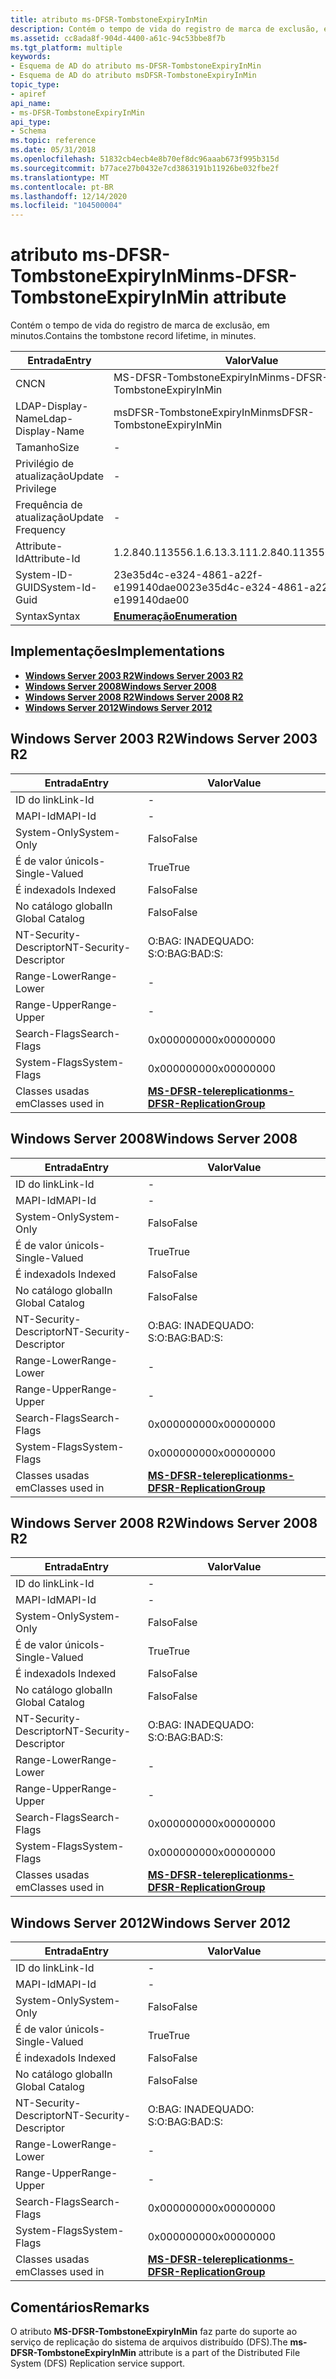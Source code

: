 ```yaml
---
title: atributo ms-DFSR-TombstoneExpiryInMin
description: Contém o tempo de vida do registro de marca de exclusão, em minutos.
ms.assetid: cc8ada8f-904d-4400-a61c-94c53bbe8f7b
ms.tgt_platform: multiple
keywords:
- Esquema de AD do atributo ms-DFSR-TombstoneExpiryInMin
- Esquema de AD do atributo msDFSR-TombstoneExpiryInMin
topic_type:
- apiref
api_name:
- ms-DFSR-TombstoneExpiryInMin
api_type:
- Schema
ms.topic: reference
ms.date: 05/31/2018
ms.openlocfilehash: 51832cb4ecb4e8b70ef8dc96aaab673f995b315d
ms.sourcegitcommit: b77ace27b0432e7cd3863191b11926be032fbe2f
ms.translationtype: MT
ms.contentlocale: pt-BR
ms.lasthandoff: 12/14/2020
ms.locfileid: "104500004"
---
```

# <a name="ms-dfsr-tombstoneexpiryinmin-attribute"></a><span data-ttu-id="74d71-105">atributo ms-DFSR-TombstoneExpiryInMin</span><span class="sxs-lookup"><span data-stu-id="74d71-105">ms-DFSR-TombstoneExpiryInMin attribute</span></span>

<span data-ttu-id="74d71-106">Contém o tempo de vida do registro de marca de exclusão, em minutos.</span><span class="sxs-lookup"><span data-stu-id="74d71-106">Contains the tombstone record lifetime, in minutes.</span></span>



| <span data-ttu-id="74d71-107">Entrada</span><span class="sxs-lookup"><span data-stu-id="74d71-107">Entry</span></span> | <span data-ttu-id="74d71-108">Valor</span><span class="sxs-lookup"><span data-stu-id="74d71-108">Value</span></span> |
|-------------------|--------------------------------------|
| <span data-ttu-id="74d71-109">CN</span><span class="sxs-lookup"><span data-stu-id="74d71-109">CN</span></span>                | <span data-ttu-id="74d71-110">MS-DFSR-TombstoneExpiryInMin</span><span class="sxs-lookup"><span data-stu-id="74d71-110">ms-DFSR-TombstoneExpiryInMin</span></span>         |
| <span data-ttu-id="74d71-111">LDAP-Display-Name</span><span class="sxs-lookup"><span data-stu-id="74d71-111">Ldap-Display-Name</span></span> | <span data-ttu-id="74d71-112">msDFSR-TombstoneExpiryInMin</span><span class="sxs-lookup"><span data-stu-id="74d71-112">msDFSR-TombstoneExpiryInMin</span></span>          |
| <span data-ttu-id="74d71-113">Tamanho</span><span class="sxs-lookup"><span data-stu-id="74d71-113">Size</span></span>              | \-                                   |
| <span data-ttu-id="74d71-114">Privilégio de atualização</span><span class="sxs-lookup"><span data-stu-id="74d71-114">Update Privilege</span></span>  | \-                                   |
| <span data-ttu-id="74d71-115">Frequência de atualização</span><span class="sxs-lookup"><span data-stu-id="74d71-115">Update Frequency</span></span>  | \-                                   |
| <span data-ttu-id="74d71-116">Attribute-Id</span><span class="sxs-lookup"><span data-stu-id="74d71-116">Attribute-Id</span></span>      | <span data-ttu-id="74d71-117">1.2.840.113556.1.6.13.3.11</span><span class="sxs-lookup"><span data-stu-id="74d71-117">1.2.840.113556.1.6.13.3.11</span></span>           |
| <span data-ttu-id="74d71-118">System-ID-GUID</span><span class="sxs-lookup"><span data-stu-id="74d71-118">System-Id-Guid</span></span>    | <span data-ttu-id="74d71-119">23e35d4c-e324-4861-a22f-e199140dae00</span><span class="sxs-lookup"><span data-stu-id="74d71-119">23e35d4c-e324-4861-a22f-e199140dae00</span></span> |
| <span data-ttu-id="74d71-120">Syntax</span><span class="sxs-lookup"><span data-stu-id="74d71-120">Syntax</span></span>            | [<span data-ttu-id="74d71-121">**Enumeração**</span><span class="sxs-lookup"><span data-stu-id="74d71-121">**Enumeration**</span></span>](s-enumeration.md) |



## <a name="implementations"></a><span data-ttu-id="74d71-122">Implementações</span><span class="sxs-lookup"><span data-stu-id="74d71-122">Implementations</span></span>

-   [<span data-ttu-id="74d71-123">**Windows Server 2003 R2**</span><span class="sxs-lookup"><span data-stu-id="74d71-123">**Windows Server 2003 R2**</span></span>](#windows-server-2003-r2)
-   [<span data-ttu-id="74d71-124">**Windows Server 2008**</span><span class="sxs-lookup"><span data-stu-id="74d71-124">**Windows Server 2008**</span></span>](#windows-server-2008)
-   [<span data-ttu-id="74d71-125">**Windows Server 2008 R2**</span><span class="sxs-lookup"><span data-stu-id="74d71-125">**Windows Server 2008 R2**</span></span>](#windows-server-2008-r2)
-   [<span data-ttu-id="74d71-126">**Windows Server 2012**</span><span class="sxs-lookup"><span data-stu-id="74d71-126">**Windows Server 2012**</span></span>](#windows-server-2012)

## <a name="windows-server-2003-r2"></a><span data-ttu-id="74d71-127">Windows Server 2003 R2</span><span class="sxs-lookup"><span data-stu-id="74d71-127">Windows Server 2003 R2</span></span>



| <span data-ttu-id="74d71-128">Entrada</span><span class="sxs-lookup"><span data-stu-id="74d71-128">Entry</span></span> | <span data-ttu-id="74d71-129">Valor</span><span class="sxs-lookup"><span data-stu-id="74d71-129">Value</span></span> |
|------------------------|--------------------------------------------------------------------------|
| <span data-ttu-id="74d71-130">ID do link</span><span class="sxs-lookup"><span data-stu-id="74d71-130">Link-Id</span></span>                | \-                                                                       |
| <span data-ttu-id="74d71-131">MAPI-Id</span><span class="sxs-lookup"><span data-stu-id="74d71-131">MAPI-Id</span></span>                | \-                                                                       |
| <span data-ttu-id="74d71-132">System-Only</span><span class="sxs-lookup"><span data-stu-id="74d71-132">System-Only</span></span>            | <span data-ttu-id="74d71-133">Falso</span><span class="sxs-lookup"><span data-stu-id="74d71-133">False</span></span>                                                                    |
| <span data-ttu-id="74d71-134">É de valor único</span><span class="sxs-lookup"><span data-stu-id="74d71-134">Is-Single-Valued</span></span>       | <span data-ttu-id="74d71-135">True</span><span class="sxs-lookup"><span data-stu-id="74d71-135">True</span></span>                                                                     |
| <span data-ttu-id="74d71-136">É indexado</span><span class="sxs-lookup"><span data-stu-id="74d71-136">Is Indexed</span></span>             | <span data-ttu-id="74d71-137">Falso</span><span class="sxs-lookup"><span data-stu-id="74d71-137">False</span></span>                                                                    |
| <span data-ttu-id="74d71-138">No catálogo global</span><span class="sxs-lookup"><span data-stu-id="74d71-138">In Global Catalog</span></span>      | <span data-ttu-id="74d71-139">Falso</span><span class="sxs-lookup"><span data-stu-id="74d71-139">False</span></span>                                                                    |
| <span data-ttu-id="74d71-140">NT-Security-Descriptor</span><span class="sxs-lookup"><span data-stu-id="74d71-140">NT-Security-Descriptor</span></span> | <span data-ttu-id="74d71-141">O:BAG: INADEQUADO: S:</span><span class="sxs-lookup"><span data-stu-id="74d71-141">O:BAG:BAD:S:</span></span>                                                             |
| <span data-ttu-id="74d71-142">Range-Lower</span><span class="sxs-lookup"><span data-stu-id="74d71-142">Range-Lower</span></span>            | \-                                                                       |
| <span data-ttu-id="74d71-143">Range-Upper</span><span class="sxs-lookup"><span data-stu-id="74d71-143">Range-Upper</span></span>            | \-                                                                       |
| <span data-ttu-id="74d71-144">Search-Flags</span><span class="sxs-lookup"><span data-stu-id="74d71-144">Search-Flags</span></span>           | <span data-ttu-id="74d71-145">0x00000000</span><span class="sxs-lookup"><span data-stu-id="74d71-145">0x00000000</span></span>                                                               |
| <span data-ttu-id="74d71-146">System-Flags</span><span class="sxs-lookup"><span data-stu-id="74d71-146">System-Flags</span></span>           | <span data-ttu-id="74d71-147">0x00000000</span><span class="sxs-lookup"><span data-stu-id="74d71-147">0x00000000</span></span>                                                               |
| <span data-ttu-id="74d71-148">Classes usadas em</span><span class="sxs-lookup"><span data-stu-id="74d71-148">Classes used in</span></span>        | [<span data-ttu-id="74d71-149">**MS-DFSR-telereplication**</span><span class="sxs-lookup"><span data-stu-id="74d71-149">**ms-DFSR-ReplicationGroup**</span></span>](c-msdfsr-replicationgroup.md)<br/> |



## <a name="windows-server-2008"></a><span data-ttu-id="74d71-150">Windows Server 2008</span><span class="sxs-lookup"><span data-stu-id="74d71-150">Windows Server 2008</span></span>



| <span data-ttu-id="74d71-151">Entrada</span><span class="sxs-lookup"><span data-stu-id="74d71-151">Entry</span></span> | <span data-ttu-id="74d71-152">Valor</span><span class="sxs-lookup"><span data-stu-id="74d71-152">Value</span></span> |
|------------------------|--------------------------------------------------------------------------|
| <span data-ttu-id="74d71-153">ID do link</span><span class="sxs-lookup"><span data-stu-id="74d71-153">Link-Id</span></span>                | \-                                                                       |
| <span data-ttu-id="74d71-154">MAPI-Id</span><span class="sxs-lookup"><span data-stu-id="74d71-154">MAPI-Id</span></span>                | \-                                                                       |
| <span data-ttu-id="74d71-155">System-Only</span><span class="sxs-lookup"><span data-stu-id="74d71-155">System-Only</span></span>            | <span data-ttu-id="74d71-156">Falso</span><span class="sxs-lookup"><span data-stu-id="74d71-156">False</span></span>                                                                    |
| <span data-ttu-id="74d71-157">É de valor único</span><span class="sxs-lookup"><span data-stu-id="74d71-157">Is-Single-Valued</span></span>       | <span data-ttu-id="74d71-158">True</span><span class="sxs-lookup"><span data-stu-id="74d71-158">True</span></span>                                                                     |
| <span data-ttu-id="74d71-159">É indexado</span><span class="sxs-lookup"><span data-stu-id="74d71-159">Is Indexed</span></span>             | <span data-ttu-id="74d71-160">Falso</span><span class="sxs-lookup"><span data-stu-id="74d71-160">False</span></span>                                                                    |
| <span data-ttu-id="74d71-161">No catálogo global</span><span class="sxs-lookup"><span data-stu-id="74d71-161">In Global Catalog</span></span>      | <span data-ttu-id="74d71-162">Falso</span><span class="sxs-lookup"><span data-stu-id="74d71-162">False</span></span>                                                                    |
| <span data-ttu-id="74d71-163">NT-Security-Descriptor</span><span class="sxs-lookup"><span data-stu-id="74d71-163">NT-Security-Descriptor</span></span> | <span data-ttu-id="74d71-164">O:BAG: INADEQUADO: S:</span><span class="sxs-lookup"><span data-stu-id="74d71-164">O:BAG:BAD:S:</span></span>                                                             |
| <span data-ttu-id="74d71-165">Range-Lower</span><span class="sxs-lookup"><span data-stu-id="74d71-165">Range-Lower</span></span>            | \-                                                                       |
| <span data-ttu-id="74d71-166">Range-Upper</span><span class="sxs-lookup"><span data-stu-id="74d71-166">Range-Upper</span></span>            | \-                                                                       |
| <span data-ttu-id="74d71-167">Search-Flags</span><span class="sxs-lookup"><span data-stu-id="74d71-167">Search-Flags</span></span>           | <span data-ttu-id="74d71-168">0x00000000</span><span class="sxs-lookup"><span data-stu-id="74d71-168">0x00000000</span></span>                                                               |
| <span data-ttu-id="74d71-169">System-Flags</span><span class="sxs-lookup"><span data-stu-id="74d71-169">System-Flags</span></span>           | <span data-ttu-id="74d71-170">0x00000000</span><span class="sxs-lookup"><span data-stu-id="74d71-170">0x00000000</span></span>                                                               |
| <span data-ttu-id="74d71-171">Classes usadas em</span><span class="sxs-lookup"><span data-stu-id="74d71-171">Classes used in</span></span>        | [<span data-ttu-id="74d71-172">**MS-DFSR-telereplication**</span><span class="sxs-lookup"><span data-stu-id="74d71-172">**ms-DFSR-ReplicationGroup**</span></span>](c-msdfsr-replicationgroup.md)<br/> |



## <a name="windows-server-2008-r2"></a><span data-ttu-id="74d71-173">Windows Server 2008 R2</span><span class="sxs-lookup"><span data-stu-id="74d71-173">Windows Server 2008 R2</span></span>



| <span data-ttu-id="74d71-174">Entrada</span><span class="sxs-lookup"><span data-stu-id="74d71-174">Entry</span></span> | <span data-ttu-id="74d71-175">Valor</span><span class="sxs-lookup"><span data-stu-id="74d71-175">Value</span></span> |
|------------------------|--------------------------------------------------------------------------|
| <span data-ttu-id="74d71-176">ID do link</span><span class="sxs-lookup"><span data-stu-id="74d71-176">Link-Id</span></span>                | \-                                                                       |
| <span data-ttu-id="74d71-177">MAPI-Id</span><span class="sxs-lookup"><span data-stu-id="74d71-177">MAPI-Id</span></span>                | \-                                                                       |
| <span data-ttu-id="74d71-178">System-Only</span><span class="sxs-lookup"><span data-stu-id="74d71-178">System-Only</span></span>            | <span data-ttu-id="74d71-179">Falso</span><span class="sxs-lookup"><span data-stu-id="74d71-179">False</span></span>                                                                    |
| <span data-ttu-id="74d71-180">É de valor único</span><span class="sxs-lookup"><span data-stu-id="74d71-180">Is-Single-Valued</span></span>       | <span data-ttu-id="74d71-181">True</span><span class="sxs-lookup"><span data-stu-id="74d71-181">True</span></span>                                                                     |
| <span data-ttu-id="74d71-182">É indexado</span><span class="sxs-lookup"><span data-stu-id="74d71-182">Is Indexed</span></span>             | <span data-ttu-id="74d71-183">Falso</span><span class="sxs-lookup"><span data-stu-id="74d71-183">False</span></span>                                                                    |
| <span data-ttu-id="74d71-184">No catálogo global</span><span class="sxs-lookup"><span data-stu-id="74d71-184">In Global Catalog</span></span>      | <span data-ttu-id="74d71-185">Falso</span><span class="sxs-lookup"><span data-stu-id="74d71-185">False</span></span>                                                                    |
| <span data-ttu-id="74d71-186">NT-Security-Descriptor</span><span class="sxs-lookup"><span data-stu-id="74d71-186">NT-Security-Descriptor</span></span> | <span data-ttu-id="74d71-187">O:BAG: INADEQUADO: S:</span><span class="sxs-lookup"><span data-stu-id="74d71-187">O:BAG:BAD:S:</span></span>                                                             |
| <span data-ttu-id="74d71-188">Range-Lower</span><span class="sxs-lookup"><span data-stu-id="74d71-188">Range-Lower</span></span>            | \-                                                                       |
| <span data-ttu-id="74d71-189">Range-Upper</span><span class="sxs-lookup"><span data-stu-id="74d71-189">Range-Upper</span></span>            | \-                                                                       |
| <span data-ttu-id="74d71-190">Search-Flags</span><span class="sxs-lookup"><span data-stu-id="74d71-190">Search-Flags</span></span>           | <span data-ttu-id="74d71-191">0x00000000</span><span class="sxs-lookup"><span data-stu-id="74d71-191">0x00000000</span></span>                                                               |
| <span data-ttu-id="74d71-192">System-Flags</span><span class="sxs-lookup"><span data-stu-id="74d71-192">System-Flags</span></span>           | <span data-ttu-id="74d71-193">0x00000000</span><span class="sxs-lookup"><span data-stu-id="74d71-193">0x00000000</span></span>                                                               |
| <span data-ttu-id="74d71-194">Classes usadas em</span><span class="sxs-lookup"><span data-stu-id="74d71-194">Classes used in</span></span>        | [<span data-ttu-id="74d71-195">**MS-DFSR-telereplication**</span><span class="sxs-lookup"><span data-stu-id="74d71-195">**ms-DFSR-ReplicationGroup**</span></span>](c-msdfsr-replicationgroup.md)<br/> |



## <a name="windows-server-2012"></a><span data-ttu-id="74d71-196">Windows Server 2012</span><span class="sxs-lookup"><span data-stu-id="74d71-196">Windows Server 2012</span></span>



| <span data-ttu-id="74d71-197">Entrada</span><span class="sxs-lookup"><span data-stu-id="74d71-197">Entry</span></span> | <span data-ttu-id="74d71-198">Valor</span><span class="sxs-lookup"><span data-stu-id="74d71-198">Value</span></span> |
|------------------------|--------------------------------------------------------------------------|
| <span data-ttu-id="74d71-199">ID do link</span><span class="sxs-lookup"><span data-stu-id="74d71-199">Link-Id</span></span>                | \-                                                                       |
| <span data-ttu-id="74d71-200">MAPI-Id</span><span class="sxs-lookup"><span data-stu-id="74d71-200">MAPI-Id</span></span>                | \-                                                                       |
| <span data-ttu-id="74d71-201">System-Only</span><span class="sxs-lookup"><span data-stu-id="74d71-201">System-Only</span></span>            | <span data-ttu-id="74d71-202">Falso</span><span class="sxs-lookup"><span data-stu-id="74d71-202">False</span></span>                                                                    |
| <span data-ttu-id="74d71-203">É de valor único</span><span class="sxs-lookup"><span data-stu-id="74d71-203">Is-Single-Valued</span></span>       | <span data-ttu-id="74d71-204">True</span><span class="sxs-lookup"><span data-stu-id="74d71-204">True</span></span>                                                                     |
| <span data-ttu-id="74d71-205">É indexado</span><span class="sxs-lookup"><span data-stu-id="74d71-205">Is Indexed</span></span>             | <span data-ttu-id="74d71-206">Falso</span><span class="sxs-lookup"><span data-stu-id="74d71-206">False</span></span>                                                                    |
| <span data-ttu-id="74d71-207">No catálogo global</span><span class="sxs-lookup"><span data-stu-id="74d71-207">In Global Catalog</span></span>      | <span data-ttu-id="74d71-208">Falso</span><span class="sxs-lookup"><span data-stu-id="74d71-208">False</span></span>                                                                    |
| <span data-ttu-id="74d71-209">NT-Security-Descriptor</span><span class="sxs-lookup"><span data-stu-id="74d71-209">NT-Security-Descriptor</span></span> | <span data-ttu-id="74d71-210">O:BAG: INADEQUADO: S:</span><span class="sxs-lookup"><span data-stu-id="74d71-210">O:BAG:BAD:S:</span></span>                                                             |
| <span data-ttu-id="74d71-211">Range-Lower</span><span class="sxs-lookup"><span data-stu-id="74d71-211">Range-Lower</span></span>            | \-                                                                       |
| <span data-ttu-id="74d71-212">Range-Upper</span><span class="sxs-lookup"><span data-stu-id="74d71-212">Range-Upper</span></span>            | \-                                                                       |
| <span data-ttu-id="74d71-213">Search-Flags</span><span class="sxs-lookup"><span data-stu-id="74d71-213">Search-Flags</span></span>           | <span data-ttu-id="74d71-214">0x00000000</span><span class="sxs-lookup"><span data-stu-id="74d71-214">0x00000000</span></span>                                                               |
| <span data-ttu-id="74d71-215">System-Flags</span><span class="sxs-lookup"><span data-stu-id="74d71-215">System-Flags</span></span>           | <span data-ttu-id="74d71-216">0x00000000</span><span class="sxs-lookup"><span data-stu-id="74d71-216">0x00000000</span></span>                                                               |
| <span data-ttu-id="74d71-217">Classes usadas em</span><span class="sxs-lookup"><span data-stu-id="74d71-217">Classes used in</span></span>        | [<span data-ttu-id="74d71-218">**MS-DFSR-telereplication**</span><span class="sxs-lookup"><span data-stu-id="74d71-218">**ms-DFSR-ReplicationGroup**</span></span>](c-msdfsr-replicationgroup.md)<br/> |



## <a name="remarks"></a><span data-ttu-id="74d71-219">Comentários</span><span class="sxs-lookup"><span data-stu-id="74d71-219">Remarks</span></span>

<span data-ttu-id="74d71-220">O atributo **MS-DFSR-TombstoneExpiryInMin** faz parte do suporte ao serviço de replicação do sistema de arquivos distribuído (DFS).</span><span class="sxs-lookup"><span data-stu-id="74d71-220">The **ms-DFSR-TombstoneExpiryInMin** attribute is a part of the Distributed File System (DFS) Replication service support.</span></span>

 

 





